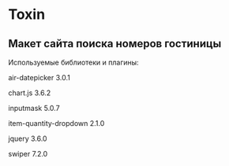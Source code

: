 Toxin
=====
Макет сайта поиска номеров гостиницы
------------------------------------
Используемые библиотеки и плагины:

  air-datepicker 3.0.1  
  
  chart.js 3.6.2  
  
  inputmask 5.0.7  
  
  item-quantity-dropdown 2.1.0  
  
  jquery 3.6.0 
  
  swiper 7.2.0

